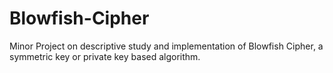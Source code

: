 # Blowfish-Cipher
Minor Project on descriptive study and implementation of Blowfish Cipher, a symmetric key or private key based algorithm.
